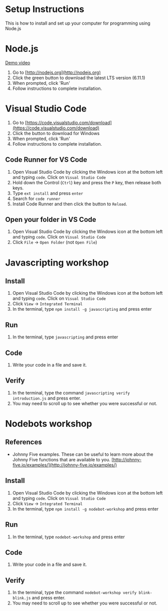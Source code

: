 Setup Instructions
====

This is how to install and set up your computer for programming using Node.js

# Node.js
[Demo video](https://www.youtube.com/watch?v=GpRRtF3OKWs&list=PLnPkMlQGVnlLf8Luf6UJq29w4TB8Jfyxm)
1. Go to [http://nodejs.org](http://nodejs.org)
2. Click the green button to download the latest LTS version (6.11.1)
3. When prompted, click 'Run'
4. Follow instructions to complete installation.

# Visual Studio Code
1. Go to [https://code.visualstudio.com/download](https://code.visualstudio.com/download)
2. Click the button to download for Windows
3. When prompted, click 'Run'
4. Follow instructions to complete installation.

## Code Runner for VS Code
1. Open Visual Studio Code by clicking the Windows icon at the bottom left and typing `code`. Click on `Visual Studio Code`
2. Hold down the Control (`Ctrl`) key and press the `P` key, then release both keys.
3. Type `ext install` and press `enter`
4. Search for `code runner`
5. Install Code Runner and then click the button to `Reload`.

## Open your folder in VS Code
1. Open Visual Studio Code by clicking the Windows icon at the bottom left and typing `code`. Click on `Visual Studio Code`
2. Click `File` -> `Open Folder` (not `Open File`)

# Javascripting workshop
## Install
1. Open Visual Studio Code by clicking the Windows icon at the bottom left and typing `code`. Click on `Visual Studio Code`
2. Click `View` -> `Integrated Terminal`
3. In the terminal, type `npm install -g javascripting` and press enter

## Run
1. In the terminal, type `javascripting` and press enter

## Code
1. Write your code in a file and save it.

## Verify
1. In the terminal, type the command `javascripting verify introduction.js` and press enter.
2. You may need to scroll up to see whether you were successful or not.

# Nodebots workshop
## References
* Johnny Five examples. These can be useful to learn more about the Johnny Five functions that are available to you. [http://johnny-five.io/examples/](http://johnny-five.io/examples/)
## Install
1. Open Visual Studio Code by clicking the Windows icon at the bottom left and typing `code`. Click on `Visual Studio Code`
2. Click `View` -> `Integrated Terminal`
3. In the terminal, type `npm install -g nodebot-workshop` and press enter

## Run
1. In the terminal, type `nodebot-workshop` and press enter

## Code
1. Write your code in a file and save it.

## Verify
1. In the terminal, type the command `nodebot-workshop verify blink-blink.js` and press enter.
2. You may need to scroll up to see whether you were successful or not.



